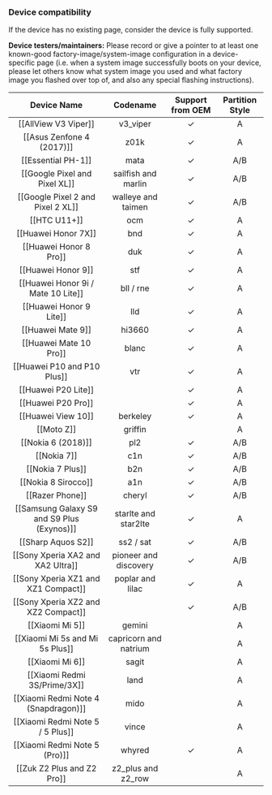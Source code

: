 ### Device compatibility

If the device has no existing page, consider the device is fully supported.

**Device testers/maintainers:**  Please record or give a pointer to at least one known-good factory-image/system-image configuration in a device-specific page (i.e. when a system image successfully boots on your device, please let others know what system image you used and what factory image you flashed over top of, and also any special flashing instructions).

|Device Name|Codename|Support from OEM|Partition Style|
|:-:|:-:|:-:|:-:|
|[[AllView V3 Viper]]|v3_viper|✓|A|
|[[Asus Zenfone 4 (2017)]]|z01k|✓|A|
|[[Essential PH-1]]|mata|✓|A/B|
|[[Google Pixel and Pixel XL]]|sailfish and marlin|✓|A/B|
|[[Google Pixel 2 and Pixel 2 XL]]|walleye and taimen|✓|A/B|
|[[HTC U11+]]|ocm|✓|A|
|[[Huawei Honor 7X]]|bnd|✓|A|
|[[Huawei Honor 8 Pro]]|duk|✓|A|
|[[Huawei Honor 9]]|stf|✓|A|
|[[Huawei Honor 9i / Mate 10 Lite]]|bll / rne|✓|A|
|[[Huawei Honor 9 Lite]]|lld|✓|A|
|[[Huawei Mate 9]]|hi3660|✓|A|
|[[Huawei Mate 10 Pro]]|blanc|✓|A|
|[[Huawei P10 and P10 Plus]]|vtr|✓|A|
|[[Huawei P20 Lite]]||✓|A|
|[[Huawei P20 Pro]]||✓|A|
|[[Huawei View 10]]|berkeley|✓|A|
|[[Moto Z]]|griffin||A|
|[[Nokia 6 (2018)]]|pl2|✓|A/B|
|[[Nokia 7]]|c1n|✓|A/B|
|[[Nokia 7 Plus]]|b2n|✓|A/B|
|[[Nokia 8 Sirocco]]|a1n|✓|A/B|
|[[Razer Phone]]|cheryl|✓|A/B|
|[[Samsung Galaxy S9 and S9 Plus (Exynos)]]|starlte and star2lte|✓|A|
|[[Sharp Aquos S2]]|ss2 / sat|✓|A/B|
|[[Sony Xperia XA2 and XA2 Ultra]]|pioneer and discovery|✓|A/B|
|[[Sony Xperia XZ1 and XZ1 Compact]]|poplar and lilac|✓|A|
|[[Sony Xperia XZ2 and XZ2 Compact]]||✓|A/B|
|[[Xiaomi Mi 5]]|gemini||A|
|[[Xiaomi Mi 5s and Mi 5s Plus]]|capricorn and natrium||A|
|[[Xiaomi Mi 6]]|sagit||A|
|[[Xiaomi Redmi 3S/Prime/3X]]|land||A|
|[[Xiaomi Redmi Note 4 (Snapdragon)]]|mido||A|
|[[Xiaomi Redmi Note 5 / 5 Plus]]|vince||A|
|[[Xiaomi Redmi Note 5 (Pro)]]|whyred|✓|A|
|[[Zuk Z2 Plus and Z2 Pro]]|z2_plus and z2_row||A|